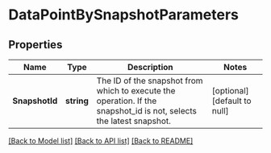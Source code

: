 # DataPointBySnapshotParameters

## Properties
Name | Type | Description | Notes
------------ | ------------- | ------------- | -------------
**SnapshotId** | **string** | The ID of the snapshot from which to execute the operation. If the snapshot_id is not, selects the latest snapshot. | [optional] [default to null]

[[Back to Model list]](../README.md#documentation-for-models) [[Back to API list]](../README.md#documentation-for-api-endpoints) [[Back to README]](../README.md)

